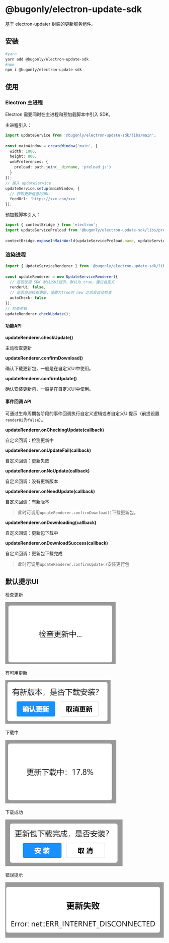# @bugonly/electron-update-sdk

基于 electron-updater 封装的更新服务组件。

## 安装
```bash
#yarn 
yarn add @bugonly/electron-update-sdk
#npm
npm i @bugonly/electron-update-sdk
```

## 使用
### Electron 主进程
Electron 需要同时在主进程和预加载脚本中引入 SDK。

主进程引入：
```typescript
import updateService from '@bugonly/electron-update-sdk/libs/main';

const mainWindow = createWindow('main', {
  width: 1000,
  height: 800,
  webPreferences: {
    preload: path.join(__dirname, 'preload.js')
  }
});
// 接入 updateService
updateService.setup(mainWindow, {
  // 获取更新信息的URL
  feedUrl: 'https://xxx.com/xxx'
});
```

预加载脚本引入：
```typescript
import { contextBridge } from 'electron';
import updateServicePreload from '@bugonly/electron-update-sdk/libs/preload';

contextBridge.exposeInMainWorld(updateServicePreload.name, updateServicePreload.content);
```

### 渲染进程
```typescript
import { UpdateServiceRenderer } from '@bugonly/electron-update-sdk/libs/renderer';

const updateRenderer = new UpdateServiceRenderer({
  // 是否使用 SDK 默认的UI提示，默认为 true，建议自定义
  renderUi: false,
  // 是否自动检查更新，设置为true时 new 之后会自动检查
  autoCheck: false
});
// 检查更新
updateRenderer.checkUpdate();
```

#### 功能API

**updateRenderer.checkUpdate()**

主动检查更新

**updateRenderer.confirmDownload()**

确认下载更新包，一般是在自定义UI中使用。

**updateRenderer.confirmUpdate()**

确认安装更新包，一般是在自定义UI中使用。

#### 事件回调 API

可通过生命周期各阶段的事件回调执行自定义逻辑或者自定义UI提示（前提设置`renderUi`为`false`）。

**updateRenderer.onCheckingUpdate(callback)**

自定义回调：检测更新中

**updateRenderer.onUpdateFail(callback)**

自定义回调：更新失败

**updateRenderer.onNoUpdate(callback)**

自定义回调：没有更新版本

**updateRenderer.onNeedUpdate(callback)**

自定义回调：有新版本
> 此时可调用`updateRenderer.confirmDownload()`下载更新包。

**updateRenderer.onDownloading(callback)**

自定义回调：更新包下载中

**updateRenderer.onDownloadSuccess(callback)**

自定义回调：更新包下载完成
> 此时可调用`updateRenderer.confirmUpdate()`安装更行包

## 默认提示UI

检查更新

![](./assets/checking.png)

有可用更新

![](./assets/needupdate.png)

下载中

![](./assets/downloading.png)

下载成功

![](./assets/downloaded.png)

错误提示

![](./assets/fail.png)